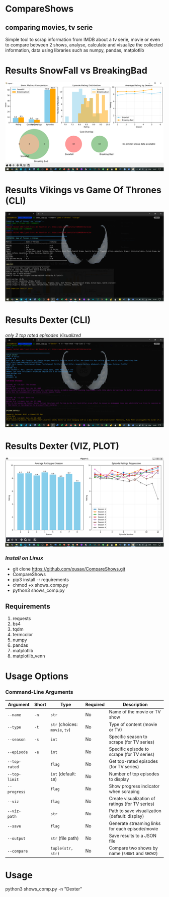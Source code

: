 # CompareShows
## comparing movies, tv serie ## 
Simple tool to scrap information from IMDB about a tv serie, movie or even to compare between 2 shows, analyse, calculate and visualize the collected information, data 
using libraries such as numpy, pandas, matplotlib
# Results SnowFall vs BreakingBad #
![image alt](https://github.com/ousax/CompareShows/blob/238474ff37e864db4cfa3128f12ed1729415ee62/f.png)
# Results Vikings vs Game Of Thrones (CLI) #
![image alt](https://github.com/ousax/CompareShows/blob/7369b88507d3644b3d385a2b4b9a8096a224ca5b/ff.png)
# Results Dexter (CLI) #
### 
_only 2 top rated episodes_
_Visualized_
![image alt](https://github.com/ousax/CompareShows/blob/532e425bb478a6a9931679e3c3fe347c47b3671d/dexter.png)
# Results Dexter (VIZ, PLOT)
![image alt](https://github.com/ousax/CompareShows/blob/684f9e1a706fa0528741bc883412f898b9f04339/dexter%20plot.png)

### _Install on Linux_
- git clone https://github.com/ousax/CompareShows.git
- CompareShows
- pip3 install -r requirements
- chmod +x shows_comp.py
- python3 shows_comp.py
## Requirements 
1. requests
2. bs4
3. tqdm
4. termcolor
5. numpy
6. pandas
7. matplotlib
8. matplotlib_venn
# Usage Options
### Command-Line Arguments

| Argument           | Short | Type         | Required | Description                                                                 |
|--------------------|-------|--------------|----------|-----------------------------------------------------------------------------|
| `--name`           | `-n`  | `str`        | No       | Name of the movie or TV show                                                |
| `--type`           | `-t`  | `str` (choices: `movie`, `tv`) | No       | Type of content (movie or TV)                                               |
| `--season`         | `-s`  | `int`        | No       | Specific season to scrape (for TV series)                                   |
| `--episode`        | `-e`  | `int`        | No       | Specific episode to scrape (for TV series)                                  |
| `--top-rated`      |       | `flag`       | No       | Get top-rated episodes (for TV series)                                      |
| `--top-limit`      |       | `int` (default: `10`) | No       | Number of top episodes to display                                           |
| `--progress`       |       | `flag`       | No       | Show progress indicator when scraping                                       |
| `--viz`            |       | `flag`       | No       | Create visualization of ratings (for TV series)                             |
| `--viz-path`       |       | `str`        | No       | Path to save visualization (default: display)                               |
| `--save`           |       | `flag`       | No       | Generate streaming links for each episode/movie                            |
| `--output`         |       | `str` (file path) | No    | Save results to a JSON file                                                 |
| `--compare`        |       | `tuple(str, str)` | No    | Compare two shows by name (`SHOW1` and `SHOW2`)                             |

# Usage #
python3 shows_comp.py -n "Dexter"
